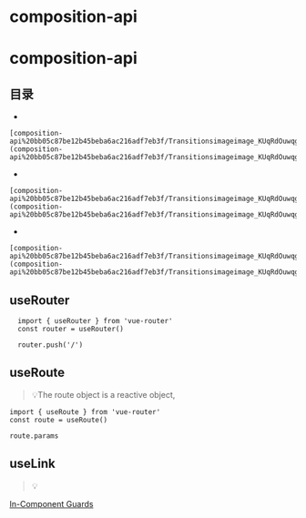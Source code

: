 # composition-api

# composition-api

## 目录

- 
    
    [composition-api%20bb05c87be12b45beba6ac216adf7eb3f/Transitionsimageimage_KUqRdOuwqg.png](composition-api%20bb05c87be12b45beba6ac216adf7eb3f/Transitionsimageimage_KUqRdOuwqg.png)
    
- 
    
    [composition-api%20bb05c87be12b45beba6ac216adf7eb3f/Transitionsimageimage_KUqRdOuwqg%201.png](composition-api%20bb05c87be12b45beba6ac216adf7eb3f/Transitionsimageimage_KUqRdOuwqg%201.png)
    
- 
    
    [composition-api%20bb05c87be12b45beba6ac216adf7eb3f/Transitionsimageimage_KUqRdOuwqg%202.png](composition-api%20bb05c87be12b45beba6ac216adf7eb3f/Transitionsimageimage_KUqRdOuwqg%202.png)
    

## useRouter

```
  import { useRouter } from 'vue-router'
  const router = useRouter()

  router.push('/')
```

## useRoute

> 💡The route object is a reactive object,
> 

```
import { useRoute } from 'vue-router'
const route = useRoute()

route.params
```

## useLink

> 💡
> 

[In-Component Guards](In-Component%20Guards%20bf9154e31eae405685918a1cdf6e0c00.md)